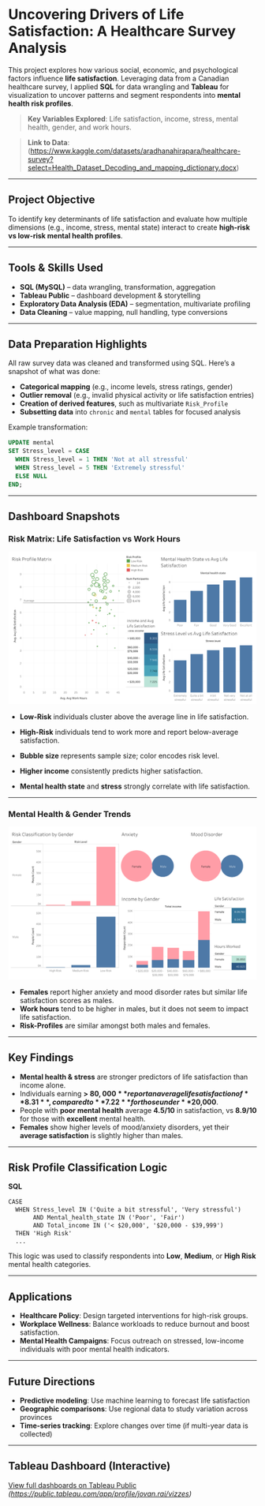 
# Uncovering Drivers of Life Satisfaction: A Healthcare Survey Analysis

This project explores how various social, economic, and psychological factors influence **life satisfaction**. Leveraging data from a Canadian healthcare survey, I applied **SQL** for data wrangling and **Tableau** for visualization to uncover patterns and segment respondents into **mental health risk profiles**.

> **Key Variables Explored**: Life satisfaction, income, stress, mental health, gender, and work hours.

> **Link to Data**: (https://www.kaggle.com/datasets/aradhanahirapara/healthcare-survey?select=Health_Dataset_Decoding_and_mapping_dictionary.docx)

---

## Project Objective

To identify key determinants of life satisfaction and evaluate how multiple dimensions (e.g., income, stress, mental state) interact to create **high-risk vs low-risk mental health profiles**.

---

## Tools & Skills Used

- **SQL (MySQL)** – data wrangling, transformation, aggregation
- **Tableau Public** – dashboard development & storytelling
- **Exploratory Data Analysis (EDA)** – segmentation, multivariate profiling
- **Data Cleaning** – value mapping, null handling, type conversions

---

## Data Preparation Highlights

All raw survey data was cleaned and transformed using SQL. Here’s a snapshot of what was done:

- **Categorical mapping** (e.g., income levels, stress ratings, gender)
- **Outlier removal** (e.g., invalid physical activity or life satisfaction entries)
- **Creation of derived features**, such as multivariate `Risk_Profile`
- **Subsetting data** into `chronic` and `mental` tables for focused analysis

Example transformation:
```sql
UPDATE mental
SET Stress_level = CASE
  WHEN Stress_level = 1 THEN 'Not at all stressful'
  WHEN Stress_level = 5 THEN 'Extremely stressful'
  ELSE NULL
END;
```

---

## Dashboard Snapshots

### Risk Matrix: Life Satisfaction vs Work Hours

<img src="Visuals/dashboard_life_satisfaction.png" alt="Risk Profile Matrix" width="700"/>

- **Low-Risk** individuals cluster above the average line in life satisfaction.
- **High-Risk** individuals tend to work more and report below-average satisfaction.
- **Bubble size** represents sample size; color encodes risk level.

- **Higher income** consistently predicts higher satisfaction.
- **Mental health state** and **stress** strongly correlate with life satisfaction.

---

### Mental Health & Gender Trends

<img src="Visuals/dashboard_gender_risk.png" alt="Gender Risk Trends" width="700"/>

- **Females** report higher anxiety and mood disorder rates but similar life satisfaction scores as males.
- **Work hours** tend to be higher in males, but it does not seem to impact life satisfaction.
- **Risk-Profiles** are similar amongst both males and females.

---

## Key Findings

- **Mental health & stress** are stronger predictors of life satisfaction than income alone.
- Individuals earning **> $80,000** report an average life satisfaction of **8.31**, compared to **7.22** for those under **$20,000**.
- People with **poor mental health** average **4.5/10** in satisfaction, vs **8.9/10** for those with **excellent** mental health.
- **Females** show higher levels of mood/anxiety disorders, yet their **average satisfaction** is slightly higher than males.

---

## Risk Profile Classification Logic

**SQL**
```
CASE
  WHEN Stress_level IN ('Quite a bit stressful', 'Very stressful')
       AND Mental_health_state IN ('Poor', 'Fair')
       AND Total_income IN ('< $20,000', '$20,000 - $39,999')
  THEN 'High Risk'
  ...
```

This logic was used to classify respondents into **Low**, **Medium**, or **High Risk** mental health categories.

---

## Applications

- **Healthcare Policy**: Design targeted interventions for high-risk groups.
- **Workplace Wellness**: Balance workloads to reduce burnout and boost satisfaction.
- **Mental Health Campaigns**: Focus outreach on stressed, low-income individuals with poor mental health indicators.

---

## Future Directions

- **Predictive modeling**: Use machine learning to forecast life satisfaction
- **Geographic comparisons**: Use regional data to study variation across provinces
- **Time-series tracking**: Explore changes over time (if multi-year data is collected)

---

## Tableau Dashboard (Interactive)

[View full dashboards on Tableau Public](#)  
_(https://public.tableau.com/app/profile/jovan.rai/vizzes)_
